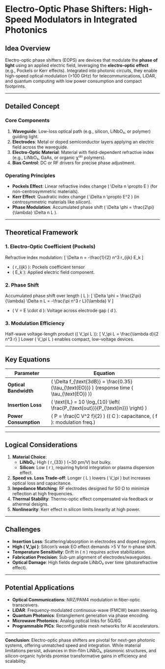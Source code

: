 # Electro-Optic Phase Shifters: High-Speed Modulators in Integrated Photonics

## Idea Overview
Electro-optic phase shifters (EOPS) are devices that modulate the **phase of light** using an applied electric field, leveraging the **electro-optic effect** (e.g., Pockels or Kerr effects). Integrated into photonic circuits, they enable high-speed optical modulation (>100 GHz) for telecommunications, LiDAR, and quantum computing with low power consumption and compact footprints.

---

## Detailed Concept

### Core Components
1. **Waveguide**: Low-loss optical path (e.g., silicon, LiNbO₃, or polymer) guiding light.
2. **Electrodes**: Metal or doped semiconductor layers applying an electric field across the waveguide.
3. **Electro-Optic Material**: Material with field-dependent refractive index (e.g., LiNbO₃, GaAs, or organic χ⁽²⁾ polymers).
4. **Bias Control**: DC or RF drivers for precise phase adjustment.

### Operating Principles
- **Pockels Effect**: Linear refractive index change \( \Delta n \propto E \) (for non-centrosymmetric materials).
- **Kerr Effect**: Quadratic index change \( \Delta n \propto E^2 \) (in centrosymmetric materials like silicon).
- **Phase Modulation**: Accumulated phase shift \( \Delta \phi = \frac{2\pi}{\lambda} \Delta n L \).

---

## Theoretical Framework

### 1. Electro-Optic Coefficient (Pockels)
Refractive index modulation:
\[
\Delta n = -\frac{1}{2} n^3 r_{ijk} E_k
\]
- \( r_{ijk} \): Pockels coefficient tensor
- \( E_k \): Applied electric field component.

### 2. Phase Shift
Accumulated phase shift over length \( L \):
\[
\Delta \phi = \frac{2\pi}{\lambda} \Delta n L = -\frac{\pi n^3 r L}{\lambda} V
\]
- \( V = E \cdot d \): Voltage across electrode gap \( d \).

### 3. Modulation Efficiency
Half-wave voltage-length product (\( V_\pi L \)):
\[
V_\pi L = \frac{\lambda d}{2 n^3 r}
\]
Lower \( V_\pi L \) enables compact, low-voltage devices.

---

## Key Equations

| Parameter               | Equation                                                                 |
|-------------------------|--------------------------------------------------------------------------|
| **Optical Bandwidth**   | \( \Delta f_{\text{3dB}} = \frac{0.35}{\tau_{\text{EO}}} \) (response time \( \tau_{\text{EO}} \)) |
| **Insertion Loss**      | \( \text{IL} = 10 \log_{10} \left( \frac{P_{\text{out}}}{P_{\text{in}}} \right) \) |
| **Power Consumption**   | \( P = \frac{C V^2 f}{2} \) (\( C \): capacitance, \( f \): modulation freq.) |

---

## Logical Considerations

1. **Material Choice**: 
   - **LiNbO₃**: High \( r_{33} \) (~30 pm/V) but bulky.
   - **Silicon**: Low \( r \), requiring hybrid integration or plasma dispersion effect.
2. **Speed vs. Loss Trade-off**: Longer \( L \) lowers \( V_\pi \) but increases optical loss and capacitance.
3. **Impedance Matching**: RF electrodes designed for 50 Ω to minimize reflection at high frequencies.
4. **Thermal Stability**: Thermo-optic effect compensated via feedback or athermal designs.
5. **Nonlinearity**: Kerr effect in silicon limits linearity at high power.

---

## Challenges

- **Insertion Loss**: Scattering/absorption in electrodes and doped regions.
- **High \( V_\pi \)**: Silicon’s weak EO effect demands >5 V for π-phase shift.
- **Temperature Sensitivity**: Drift in \( n \) requires active stabilization.
- **Fabrication Precision**: Sub-µm alignment of electrodes/waveguides.
- **Optical Damage**: High fields degrade LiNbO₃ over time (photorefractive effect).

---

## Potential Applications

- **Optical Communications**: NRZ/PAM4 modulation in fiber-optic transceivers.
- **LiDAR**: Frequency-modulated continuous-wave (FMCW) beam steering.
- **Quantum Photonics**: Entanglement generation via phase encoding.
- **Microwave Photonics**: Analog optical links for 5G/6G.
- **Programmable PICs**: Reconfigurable mesh networks for AI accelerators.

---

**Conclusion**: Electro-optic phase shifters are pivotal for next-gen photonic systems, offering unmatched speed and integration. While material limitations persist, advances in thin-film LiNbO₃, plasmonic structures, and silicon-organic hybrids promise transformative gains in efficiency and scalability.